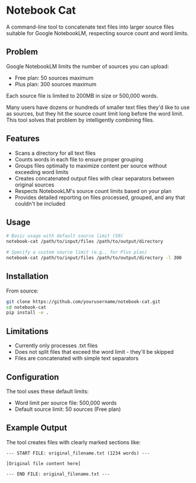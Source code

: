 # Notebook Cat

A command-line tool to concatenate text files into larger source files suitable for Google NotebookLM, respecting source count and word limits.

## Problem

Google NotebookLM limits the number of sources you can upload:
- Free plan: 50 sources maximum
- Plus plan: 300 sources maximum

Each source file is limited to 200MB in size or 500,000 words.

Many users have dozens or hundreds of smaller text files they'd like to use as sources, but they hit the source count limit long before the word limit. This tool solves that problem by intelligently combining files.

## Features

- Scans a directory for all text files
- Counts words in each file to ensure proper grouping
- Groups files optimally to maximize content per source without exceeding word limits
- Creates concatenated output files with clear separators between original sources
- Respects NotebookLM's source count limits based on your plan
- Provides detailed reporting on files processed, grouped, and any that couldn't be included

## Usage

```bash
# Basic usage with default source limit (50)
notebook-cat /path/to/input/files /path/to/output/directory

# Specify a custom source limit (e.g., for Plus plan)
notebook-cat /path/to/input/files /path/to/output/directory -l 300
```

## Installation

From source:
```bash
git clone https://github.com/yourusername/notebook-cat.git
cd notebook-cat
pip install -e .
```

## Limitations

- Currently only processes .txt files
- Does not split files that exceed the word limit - they'll be skipped
- Files are concatenated with simple text separators

## Configuration

The tool uses these default limits:
- Word limit per source file: 500,000 words
- Default source limit: 50 sources (Free plan)

## Example Output

The tool creates files with clearly marked sections like:

```
--- START FILE: original_filename.txt (1234 words) ---

[Original file content here]

--- END FILE: original_filename.txt ---
```
